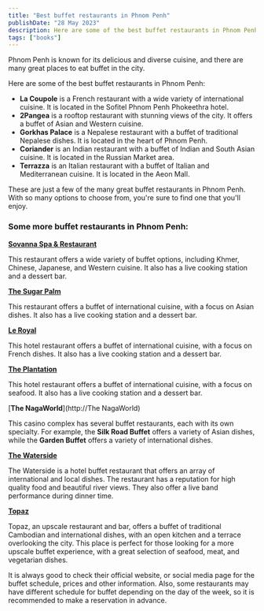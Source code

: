 ```yaml
---
title: "Best buffet restaurants in Phnom Penh"
publishDate: "28 May 2023"
description: Here are some of the best buffet restaurants in Phnom Penh
tags: ["books"]
---
```


Phnom Penh is known for its delicious and diverse cuisine, and there are many great places to eat buffet in the city.

Here are some of the best buffet restaurants in Phnom Penh:
* **La Coupole** is a French restaurant with a wide variety of international cuisine. It is located in the Sofitel Phnom Penh Phokeethra hotel.
* **2Pangea** is a rooftop restaurant with stunning views of the city. It offers a buffet of Asian and Western cuisine.
* **Gorkhas Palace** is a Nepalese restaurant with a buffet of traditional Nepalese dishes. It is located in the heart of Phnom Penh.
* **Coriander** is an Indian restaurant with a buffet of Indian and South Asian cuisine. It is located in the Russian Market area.
* **Terrazza** is an Italian restaurant with a buffet of Italian and Mediterranean cuisine. It is located in the Aeon Mall.

These are just a few of the many great buffet restaurants in Phnom Penh. With so many options to choose from, you're sure to find one that you'll enjoy.

### Some more buffet restaurants in Phnom Penh:

[**Sovanna Spa & Restaurant**](https://www.facebook.com/sovannarestaurant/)

This restaurant offers a wide variety of buffet options, including Khmer, Chinese, Japanese, and Western cuisine. It also has a live cooking station and a dessert bar.

[**The Sugar Palm**](https://www.thesugarpalm.com/)

This restaurant offers a buffet of international cuisine, with a focus on Asian dishes. It also has a live cooking station and a dessert bar.

[**Le Royal**](https://www.raffles.com/phnom-penh/dining/restaurant-le-royal/)

This hotel restaurant offers a buffet of international cuisine, with a focus on French dishes. It also has a live cooking station and a dessert bar.

[**The Plantation**](https://theplantation.asia/)

This hotel restaurant offers a buffet of international cuisine, with a focus on seafood. It also has a live cooking station and a dessert bar.

[**The NagaWorld**](http://The NagaWorld)

This casino complex has several buffet restaurants, each with its own specialty. For example, the **Silk Road Buffet** offers a variety of Asian dishes, while the **Garden Buffet** offers a variety of international dishes.

[**The Waterside**](https://www.facebook.com/thewaterside.bar/)

The Waterside is a hotel buffet restaurant that offers an array of international and local dishes. The restaurant has a reputation for high quality food and beautiful river views. They also offer a live band performance during dinner time.

[**Topaz**](https://topaz-restaurant.com/)

Topaz, an upscale restaurant and bar, offers a buffet of traditional Cambodian and international dishes, with an open kitchen and a terrace overlooking the city. This place is perfect for those looking for a more upscale buffet experience, with a great selection of seafood, meat, and vegetarian dishes.

It is always good to check their official website, or social media page for the buffet schedule, prices and other information. Also, some restaurants may have different schedule for buffet depending on the day of the week, so it is recommended to make a reservation in advance.
